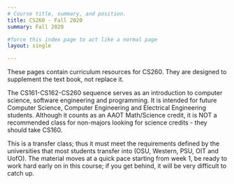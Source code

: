```yaml
---
# Course title, summary, and position.
title: CS260 - Fall 2020
summary: Fall 2020

#force this index page to act like a normal page
layout: single

---
```


These pages contain curriculum resources for CS260. They are designed to supplement the text book,
not replace it.

The CS161-CS162-CS260 sequence serves as an introduction to computer science, software
engineering and programming. It is intended for future Computer Science, Computer Engineering
and Electrical Engineering students. Although it counts as an AAOT Math/Science credit, it is
NOT a recommended class for non-majors looking for science credits - they should take CS160.

This is a transfer class; thus it must meet the requirements defined by the universities that
most students transfer into (OSU, Western, PSU, OIT and UofO). The material moves at a quick
pace starting from week 1, be ready to work hard early on in this course; if you get behind,
it will be very difficult to catch up.
